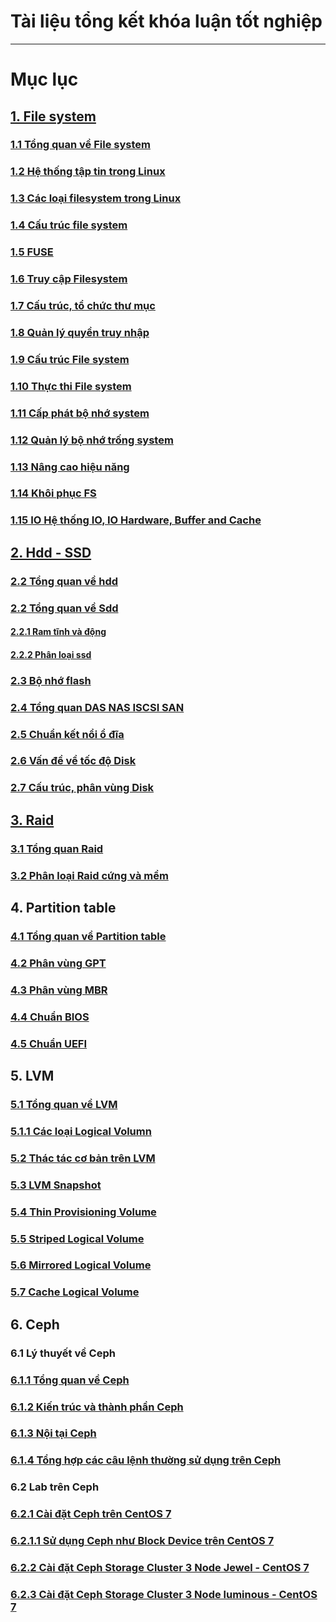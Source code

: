 # Tài liệu tổng kết khóa luận tốt nghiệp
-------------------------------------------
# Mục lục
## [1. File system](https://github.com/lacoski/khoa-luan/tree/master/Filesystem)
### [1.1 Tổng quan về File system](https://github.com/lacoski/khoa-luan/blob/master/Filesystem/filesystem.md)
### [1.2 Hệ thống tập tin trong Linux](https://github.com/lacoski/khoa-luan/blob/master/Filesystem/filesystem-in-linux.md)
### [1.3 Các loại filesystem trong Linux](https://github.com/lacoski/khoa-luan/blob/master/Filesystem/type-file-system.md)
### [1.4 Cấu trúc file system ](https://github.com/lacoski/khoa-luan/blob/master/Filesystem/filesystem-structure.md)
### [1.5 FUSE ](https://github.com/lacoski/khoa-luan/blob/master/Filesystem/FUSE.md)
### [1.6 Truy cập Filesystem](  https://github.com/lacoski/khoa-luan/blob/master/Filesystem/accessFS.md)
### [1.7 Cấu trúc, tổ chức thư mục](https://github.com/lacoski/khoa-luan/blob/master/Filesystem/direc-struc.md)
### [1.8 Quản lý quyền truy nhập](https://github.com/lacoski/khoa-luan/blob/master/Filesystem/permission-access.md)
### [1.9 Cấu trúc File system](https://github.com/lacoski/khoa-luan/blob/master/Filesystem/fs-struc.md)
### [1.10 Thực thi File system](https://github.com/lacoski/khoa-luan/blob/master/Filesystem/fs-imple.md)
### [1.11 Cấp phát bộ nhớ system](https://github.com/lacoski/khoa-luan/blob/master/Filesystem/capphat.md)
### [1.12 Quản lý bộ nhớ trống system](https://github.com/lacoski/khoa-luan/blob/master/Filesystem/quanly-kg.md)
### [1.13 Nâng cao hiệu năng](https://github.com/lacoski/khoa-luan/blob/master/Filesystem/perfor.md)
### [1.14 Khôi phục FS](https://github.com/lacoski/khoa-luan/blob/master/Filesystem/recovery.md)
### [1.15 IO Hệ thống IO, IO Hardware, Buffer and Cache ](https://github.com/lacoski/khoa-luan/blob/master/Filesystem/IO-system.md)

## [2. Hdd - SSD](https://github.com/lacoski/khoa-luan/tree/master/Hdd-SSD)
### [2.2 Tổng quan về hdd](https://github.com/lacoski/khoa-luan/blob/master/Hdd-SSD/hdd.md)
### [2.2 Tổng quan về Sdd](https://github.com/lacoski/khoa-luan/blob/master/Hdd-SSD/ssd.md)
#### [2.2.1 Ram tĩnh và động](https://github.com/lacoski/khoa-luan/blob/master/Hdd-SSD/Ph%C3%A2n%20lo%E1%BA%A1i%20Ram%20t%C4%A9nh.md)
#### [2.2.2 Phân loại ssd](https://github.com/lacoski/khoa-luan/blob/master/Hdd-SSD/ph%C3%A2n%20lo%E1%BA%A1i%20ssd.md)

### [2.3 Bộ nhớ flash](https://github.com/lacoski/khoa-luan/blob/master/Hdd-SSD/bo-nho-flash.md)
### [2.4 Tổng quan DAS NAS ISCSI SAN](https://github.com/lacoski/khoa-luan/blob/master/Hdd-SSD/DAS-NAS-ISCSI%20SAN.md)
### [2.5 Chuẩn kết nổi ổ đĩa ](https://github.com/lacoski/khoa-luan/blob/master/Hdd-SSD/chuan%20ket%20noi%20disk.md)
### [2.6 Vấn đề về tốc độ Disk ](https://github.com/lacoski/khoa-luan/blob/master/Hdd-SSD/extend-disk.md)
### [2.7 Cấu trúc, phân vùng Disk](https://github.com/lacoski/khoa-luan/blob/master/Hdd-SSD/Disk-Formatting.md)

## [3. Raid](https://github.com/lacoski/khoa-luan/tree/master/RAID)
### [3.1 Tổng quan Raid](https://github.com/lacoski/khoa-luan/blob/master/RAID/raid%200%201%205.md)
### [3.2 Phân loại Raid cứng và mềm](https://github.com/lacoski/khoa-luan/blob/master/RAID/raid%20cung%20mem.md)
## 4. Partition table
### [4.1 Tổng quan về Partition table](https://github.com/lacoski/khoa-luan/blob/master/Partition%20table/partition.md)
### [4.2 Phân vùng GPT](https://github.com/lacoski/khoa-luan/blob/master/Partition%20table/gpt.md)
### [4.3 Phân vùng MBR](https://github.com/lacoski/khoa-luan/blob/master/Partition%20table/mbr.md)
### [4.4 Chuẩn BIOS](https://github.com/lacoski/khoa-luan/blob/master/Partition%20table/BIOS.md)
### [4.5 Chuẩn UEFI](https://github.com/lacoski/khoa-luan/blob/master/Partition%20table/UEFI.md)
## 5. LVM
### [5.1 Tổng quan về LVM](https://github.com/lacoski/khoa-luan/blob/master/LVM/overview-LVM.md)
### [5.1.1 Các loại Logical Volumn](https://github.com/lacoski/khoa-luan/blob/master/LVM/lvm-type.md)
### [5.2 Thác tác cơ bản trên LVM](https://github.com/lacoski/khoa-luan/blob/master/LVM/basic-lvm.md)
### [5.3 LVM Snapshot](https://github.com/lacoski/khoa-luan/blob/master/LVM/lvm-snapshot.md)
### [5.4 Thin Provisioning Volume](https://github.com/lacoski/khoa-luan/blob/master/LVM/lvm-thin.md)
### [5.5 Striped Logical Volume ](https://github.com/lacoski/khoa-luan/blob/master/LVM/lvm-strip.md)
### [5.6 Mirrored Logical Volume ](https://github.com/lacoski/khoa-luan/blob/master/LVM/lvm-mirror.md)
### [5.7 Cache Logical Volume ](https://github.com/lacoski/khoa-luan/blob/master/LVM/lvm-cache.md)

## 6. Ceph
### 6.1 Lý thuyết về Ceph
### [6.1.1 Tổng quan về Ceph](https://github.com/lacoski/khoa-luan/blob/master/Ceph/tong-quan-ceph.md)
### [6.1.2 Kiến trúc và thành phần Ceph](https://github.com/lacoski/khoa-luan/blob/master/Ceph/ceph-arch-com.md)
### [6.1.3 Nội tại Ceph](https://github.com/lacoski/khoa-luan/blob/master/Ceph/ceph-inter.md)
### [6.1.4 Tổng hợp các câu lệnh thường sử dụng trên Ceph](ceph-cmd-aluser.md)
### 6.2 Lab trên Ceph
### [6.2.1 Cài đặt Ceph trên CentOS 7](https://github.com/lacoski/khoa-luan/blob/master/Ceph/ceph-install-lab.md)
### [6.2.1.1 Sử dụng Ceph như Block Device trên CentOS 7](https://github.com/lacoski/khoa-luan/blob/master/Ceph/lab-use-ceph.md)
### [6.2.2 Cài đặt Ceph Storage Cluster 3 Node Jewel - CentOS 7](https://github.com/lacoski/khoa-luan/blob/master/Ceph/ceph-3node-lab.md)
### [6.2.3 Cài đặt Ceph Storage Cluster 3 Node luminous - CentOS 7](https://github.com/lacoski/khoa-luan/blob/master/Ceph/ceph-lab-lumi.md)

